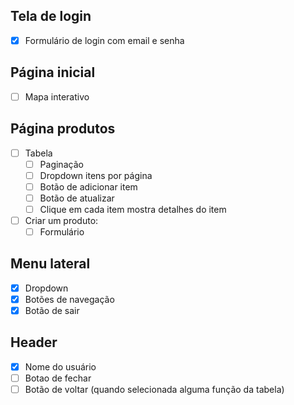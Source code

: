 ## Tela de login

-   [x] Formulário de login com email e senha

## Página inicial

-   [ ] Mapa interativo

## Página produtos

-   [ ] Tabela
    -   [ ] Paginação
    -   [ ] Dropdown itens por página
    -   [ ] Botão de adicionar item
    -   [ ] Botão de atualizar
    -   [ ] Clique em cada item mostra detalhes do item
-   [ ] Criar um produto:
    -   [ ] Formulário

## Menu lateral

-   [x] Dropdown
-   [x] Botões de navegação
-   [x] Botão de sair

## Header

-   [x] Nome do usuário
-   [ ] Botao de fechar
-   [ ] Botão de voltar (quando selecionada alguma função da tabela)
